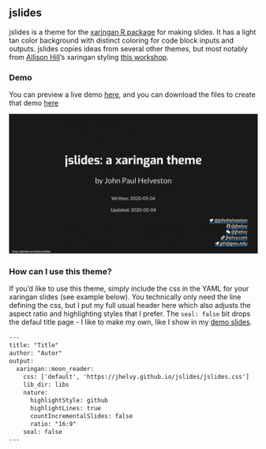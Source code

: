 
<!-- README.md is generated from README.Rmd. Please edit that file -->

## jslides

jslides is a theme for the [xaringan R
package](https://github.com/yihui/xaringan) for making slides. It has a
light tan color background with distinct coloring for code block inputs
and outputs. jslides copies ideas from several other themes, but most
notably from [Allison Hill](https://alison.rbind.io/)’s xaringan styling
[this
workshop](https://github.com/rstudio-education/arm-workshop-rsc2019).

### Demo

You can preview a live demo
[here](https://jhelvy.github.io/jslides/demo/jslides_demo.html), and you
can download the files to create that demo
[here](https://jhelvy.github.io/jslides/demo/jslides_demo.zip)

<img src="demo/images/jslides_demo.gif" width=660>

### How can I use this theme?

If you’d like to use this theme, simply include the css in the YAML for
your xaringan slides (see example below). You technically only need the
line defining the css, but I put my full usual header here which also
adjusts the aspect ratio and highlighting styles that I prefer. The
`seal: false` bit drops the defaul title page - I like to make my own,
like I show in my [demo
slides](https://jhelvy.github.io/jslides/demo/jslides_demo.html).

    ---
    title: "Title"
    author: "Autor"
    output:
      xaringan::moon_reader:
        css: ['default', 'https://jhelvy.github.io/jslides/jslides.css']
        lib_dir: libs
        nature:
          highlightStyle: github
          highlightLines: true
          countIncrementalSlides: false
          ratio: "16:9"
        seal: false
    ---
